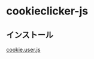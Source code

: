 # cookieclicker-js
## インストール
<a href="https://github.com/iorin006/cookieclicker-js/raw/main/cookie.user.js">cookie.user.js</a>
